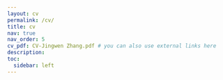 ```yaml
---
layout: cv
permalink: /cv/
title: cv
nav: true
nav_order: 5
cv_pdf: CV-Jingwen Zhang.pdf # you can also use external links here
description: 
toc:
  sidebar: left
---
```

